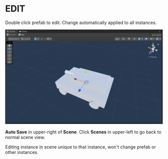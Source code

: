 # EDIT

Double click prefab to edit. Change automatically applied to all instances.

![Edit](/assets/prefab/prefab-edit.png)

**Auto Save** in upper-right of **Scene**. Click **Scenes** in upper-left to go back to normal scene view.

Editing instance in scene unique to that instance, won't change prefab or other instances.
